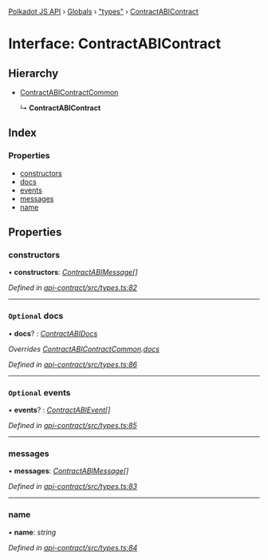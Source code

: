 [Polkadot JS API](../README.md) › [Globals](../globals.md) › ["types"](../modules/_types_.md) › [ContractABIContract](_types_.contractabicontract.md)

# Interface: ContractABIContract

## Hierarchy

* [ContractABIContractCommon](_types_.contractabicontractcommon.md)

  ↳ **ContractABIContract**

## Index

### Properties

* [constructors](_types_.contractabicontract.md#constructors)
* [docs](_types_.contractabicontract.md#optional-docs)
* [events](_types_.contractabicontract.md#optional-events)
* [messages](_types_.contractabicontract.md#messages)
* [name](_types_.contractabicontract.md#name)

## Properties

###  constructors

• **constructors**: *[ContractABIMessage](_types_.contractabimessage.md)[]*

*Defined in [api-contract/src/types.ts:82](https://github.com/polkadot-js/api/blob/89700f98c5/packages/api-contract/src/types.ts#L82)*

___

### `Optional` docs

• **docs**? : *[ContractABIDocs](../modules/_types_.md#contractabidocs)*

*Overrides [ContractABIContractCommon](_types_.contractabicontractcommon.md).[docs](_types_.contractabicontractcommon.md#optional-docs)*

*Defined in [api-contract/src/types.ts:86](https://github.com/polkadot-js/api/blob/89700f98c5/packages/api-contract/src/types.ts#L86)*

___

### `Optional` events

• **events**? : *[ContractABIEvent](_types_.contractabievent.md)[]*

*Defined in [api-contract/src/types.ts:85](https://github.com/polkadot-js/api/blob/89700f98c5/packages/api-contract/src/types.ts#L85)*

___

###  messages

• **messages**: *[ContractABIMessage](_types_.contractabimessage.md)[]*

*Defined in [api-contract/src/types.ts:83](https://github.com/polkadot-js/api/blob/89700f98c5/packages/api-contract/src/types.ts#L83)*

___

###  name

• **name**: *string*

*Defined in [api-contract/src/types.ts:84](https://github.com/polkadot-js/api/blob/89700f98c5/packages/api-contract/src/types.ts#L84)*
